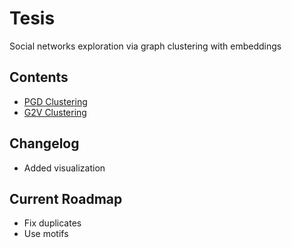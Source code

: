 # Tesis

Social networks exploration via graph clustering with embeddings

## Contents

* [PGD Clustering](PGD/README.md)
* [G2V Clustering](graph2vec/README.md)

## Changelog

* Added visualization

## Current Roadmap

* Fix duplicates
* Use motifs 
